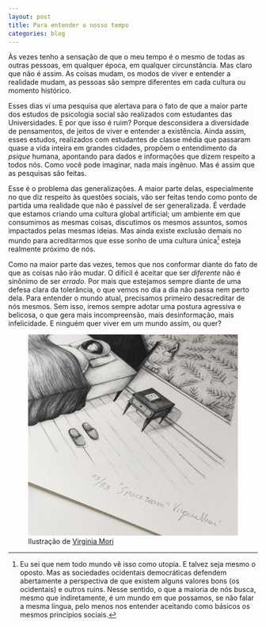 ```yaml
---
layout: post
title: Para entender o nosso tempo
categories: blog
---
```


Às vezes tenho a sensação de que o meu tempo é o mesmo de todas as outras pessoas, em qualquer época, em qualquer circunstância. Mas claro que não é assim. As coisas mudam, os modos de viver e entender a realidade mudam, as pessoas são sempre diferentes em cada cultura ou momento histórico.

Esses dias vi uma pesquisa que alertava para o fato de que a maior parte dos estudos de psicologia social são realizados com estudantes das Universidades. E por que isso é ruim? Porque desconsidera a diversidade de pensamentos, de jeitos de viver e entender a existência. Ainda assim, esses estudos, realizados com estudantes de classe média que passaram quase a vida inteira em grandes cidades, propõem o entendimento da *psique* humana, apontando para dados e informações que dizem respeito a todos nós. Como você pode imaginar, nada mais ingênuo. Mas é assim que as pesquisas são feitas. 

Esse é o problema das generalizações. A maior parte delas, especialmente no que diz respeito às questões sociais, vão ser feitas tendo como ponto de partida uma realidade que não é passível de ser generalizada. É verdade que estamos criando uma cultura global artificial; um ambiente em que consumimos as mesmas coisas, discutimos os mesmos assuntos, somos impactados pelas mesmas ideias. Mas ainda existe exclusão demais no mundo para acreditarmos que esse sonho de uma cultura única[^1] esteja realmente próximo de nós.

Como na maior parte das vezes, temos que nos conformar diante do fato de que as coisas não irão mudar. O difícil é aceitar que ser *diferente* não é sinônimo de ser *errado*. Por mais que estejamos sempre diante de uma defesa clara da tolerância, o que vemos no dia a dia não passa nem perto dela. Para entender o mundo atual, precisamos primeiro desacreditar de nós mesmos. Sem isso, iremos sempre adotar uma postura agressiva e belicosa, o que gera mais incompreensão, mais desinformação, mais infelicidade. E ninguém quer viver em um mundo assim, ou quer?

[^1]: Eu sei que nem todo mundo vê isso como utopia. E talvez seja mesmo o oposto. Mas as sociedades ocidentais democráticas defendem abertamente a perspectiva de que existem alguns valores bons (os ocidentais) e outros ruins. Nesse sentido, o que a maioria de nós busca, mesmo que indiretamente, é um mundo em que possamos, se não falar a mesma língua, pelo menos nos entender aceitando como básicos os mesmos princípios sociais.

<figure style="" class="align-center">
  <img src="/assets/images/virginia.png" alt="">
  <figcaption>Ilustração de <a href="https://virginiamori.tumblr.com/post/185884649853/find-my-new-fine-art-prints-collection-online">Virginia Mori</a></figcaption>
</figure>
